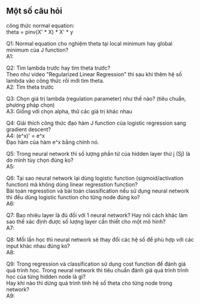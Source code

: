 
## Một số câu hỏi

công thức normal equation:  
theta = pinv(X' * X) * X' * y  

Q1: Normal equation cho nghiệm theta tại local minimum hay global minimum của J function?  
A1:  

Q2: Tìm lambda trước hay tìm theta trước?  
Theo như video "Regularized Linear Regression" thì sau khi thêm hệ số lambda vào công thức rồi mới tìm theta.  
A2: Tìm theta trước  

Q3: Chọn giá trị lambda (regulation parameter) như thế nào? (tiêu chuẩn, phương pháp chọn)  
A3: Giống với chọn alpha, thử các giá trị khác nhau  

Q4: Giải thích công thức đạo hàm J function của logistic regression sang gradient descent?  
A4: (e^x)' = e^x  
Đạo hàm của hàm e^x bằng chính nó.  

Q5: Trong neural network thì số lượng phần tử của hidden layer thứ j (Sj) là do mình tùy chọn đúng ko?  
A5:  

Q6: Tại sao neural network lại dùng logistic function (sigmoid/activation function) mà không dùng linear regresstion function?   
Bài toán regresstion và bài toán classification nếu sử dụng neural network thì đều dùng logistic function cho từng node đúng ko?   
A6:  

Q7: Bao nhiêu layer là đủ đối với 1 neural network? Hay nói cách khác làm sao thế xác định được số lượng layer cần thiết cho một mô hình?  
A7:  

Q8: Mỗi lần học thì neural network sẽ thay đổi các hệ số để phù hợp với các input khác nhau đúng ko?  
A8:  

Q9: Trong regression và classification sử dụng cost function để đánh giá quá trình học. Trong neural network thì tiêu chuẩn đánh giá quá trình trình học của từng hidden node là gì?  
Hay khi nào thì dừng quá trình tính hệ số theta cho từng node trong network?  
A9:  

